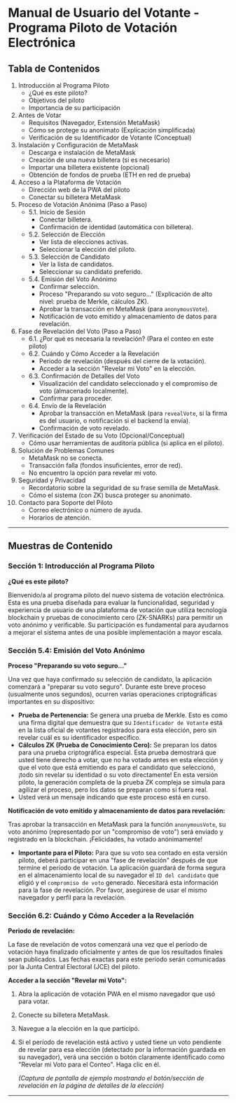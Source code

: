 # Manual de Usuario del Votante - Programa Piloto de Votación Electrónica

## Tabla de Contenidos

1.  Introducción al Programa Piloto
    *   ¿Qué es este piloto?
    *   Objetivos del piloto
    *   Importancia de su participación
2.  Antes de Votar
    *   Requisitos (Navegador, Extensión MetaMask)
    *   Cómo se protege su anonimato (Explicación simplificada)
    *   Verificación de su Identificador de Votante (Conceptual)
3.  Instalación y Configuración de MetaMask
    *   Descarga e instalación de MetaMask
    *   Creación de una nueva billetera (si es necesario)
    *   Importar una billetera existente (opcional)
    *   Obtención de fondos de prueba (ETH en red de prueba)
4.  Acceso a la Plataforma de Votación
    *   Dirección web de la PWA del piloto
    *   Conectar su billetera MetaMask
5.  Proceso de Votación Anónima (Paso a Paso)
    *   5.1. Inicio de Sesión
        *   Conectar billetera.
        *   Confirmación de identidad (automática con billetera).
    *   5.2. Selección de Elección
        *   Ver lista de elecciones activas.
        *   Seleccionar la elección del piloto.
    *   5.3. Selección de Candidato
        *   Ver la lista de candidatos.
        *   Seleccionar su candidato preferido.
    *   5.4. Emisión del Voto Anónimo
        *   Confirmar selección.
        *   Proceso "Preparando su voto seguro..." (Explicación de alto nivel: prueba de Merkle, cálculos ZK).
        *   Aprobar la transacción en MetaMask (para `anonymousVote`).
        *   Notificación de voto emitido y almacenamiento de datos para revelación.
6.  Fase de Revelación del Voto (Paso a Paso)
    *   6.1. ¿Por qué es necesaria la revelación? (Para el conteo en este piloto)
    *   6.2. Cuándo y Cómo Acceder a la Revelación
        *   Periodo de revelación (después del cierre de la votación).
        *   Acceder a la sección "Revelar mi Voto" en la elección.
    *   6.3. Confirmación de Detalles del Voto
        *   Visualización del candidato seleccionado y el compromiso de voto (almacenado localmente).
        *   Confirmar para proceder.
    *   6.4. Envío de la Revelación
        *   Aprobar la transacción en MetaMask (para `revealVote`, si la firma es del usuario, o notificación si el backend la envía).
        *   Confirmación de voto revelado.
7.  Verificación del Estado de su Voto (Opcional/Conceptual)
    *   Cómo usar herramientas de auditoría pública (si aplica en el piloto).
8.  Solución de Problemas Comunes
    *   MetaMask no se conecta.
    *   Transacción falla (fondos insuficientes, error de red).
    *   No encuentro la opción para revelar mi voto.
9.  Seguridad y Privacidad
    *   Recordatorio sobre la seguridad de su frase semilla de MetaMask.
    *   Cómo el sistema (con ZK) busca proteger su anonimato.
10. Contacto para Soporte del Piloto
    *   Correo electrónico o número de ayuda.
    *   Horarios de atención.

---
## Muestras de Contenido

### Sección 1: Introducción al Programa Piloto

**¿Qué es este piloto?**

Bienvenido/a al programa piloto del nuevo sistema de votación electrónica. Esta es una prueba diseñada para evaluar la funcionalidad, seguridad y experiencia de usuario de una plataforma de votación que utiliza tecnología blockchain y pruebas de conocimiento cero (ZK-SNARKs) para permitir un voto anónimo y verificable. Su participación es fundamental para ayudarnos a mejorar el sistema antes de una posible implementación a mayor escala.

### Sección 5.4: Emisión del Voto Anónimo

**Proceso "Preparando su voto seguro..."**

Una vez que haya confirmado su selección de candidato, la aplicación comenzará a "preparar su voto seguro". Durante este breve proceso (usualmente unos segundos), ocurren varias operaciones criptográficas importantes en su dispositivo:
*   **Prueba de Pertenencia:** Se genera una prueba de Merkle. Esto es como una firma digital que demuestra que su `Identificador de Votante` está en la lista oficial de votantes registrados para esta elección, pero sin revelar cuál es su identificador específico.
*   **Cálculos ZK (Prueba de Conocimiento Cero):** Se preparan los datos para una prueba criptográfica especial. Esta prueba demostrará que usted tiene derecho a votar, que no ha votado antes en esta elección y que el voto que está emitiendo es para el candidato que seleccionó, ¡todo sin revelar su identidad o su voto directamente! En esta versión piloto, la generación completa de la prueba ZK compleja se simula para agilizar el proceso, pero los datos se preparan como si fuera real.
*   Usted verá un mensaje indicando que este proceso está en curso.

**Notificación de voto emitido y almacenamiento de datos para revelación:**

Tras aprobar la transacción en MetaMask para la función `anonymousVote`, su voto anónimo (representado por un "compromiso de voto") será enviado y registrado en la blockchain. ¡Felicidades, ha votado anónimamente!

*   **Importante para el Piloto:** Para que su voto sea contado en esta versión piloto, deberá participar en una "fase de revelación" después de que termine el período de votación. La aplicación guardará de forma segura en el almacenamiento local de su navegador el `ID del candidato` que eligió y el `compromiso de voto` generado. Necesitará esta información para la fase de revelación. Por favor, asegúrese de usar el mismo navegador y perfil para la revelación.

### Sección 6.2: Cuándo y Cómo Acceder a la Revelación

**Periodo de revelación:**

La fase de revelación de votos comenzará una vez que el período de votación haya finalizado oficialmente y antes de que los resultados finales sean publicados. Las fechas exactas para este período serán comunicadas por la Junta Central Electoral (JCE) del piloto.

**Acceder a la sección "Revelar mi Voto":**

1.  Abra la aplicación de votación PWA en el mismo navegador que usó para votar.
2.  Conecte su billetera MetaMask.
3.  Navegue a la elección en la que participó.
4.  Si el período de revelación está activo y usted tiene un voto pendiente de revelar para esa elección (detectado por la información guardada en su navegador), verá una sección o botón claramente identificado como "Revelar mi Voto para el Conteo". Haga clic en él.

    *(Captura de pantalla de ejemplo mostrando el botón/sección de revelación en la página de detalles de la elección)*
---
